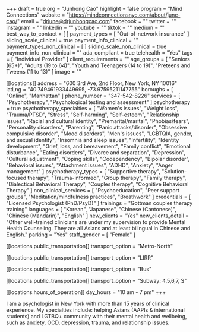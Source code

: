 +++
draft = true
org = "Junhong Cao"
highlight = false
program = "Mind Connections"
website = "https://mindconnectionsnyc.com/about/june-cao/"
email = "drjune@drjunhongcao.com"
facebook = ""
twitter = ""
instagram = ""
linkedin = ""
youtube = ""
tiktok = ""
medium = ""
best_way_to_contact = [ ]
payment_types = [ "Out-of-network insurance" ]
sliding_scale_clinical = true
payment_info_clinical = ""
payment_types_non_clinical = [ ]
sliding_scale_non_clinical = true
payment_info_non_clinical = ""
ada_compliant = true
telehealth = "Yes"
tags = [ "Individual Provider" ]
client_requirements = ""
age_groups = [
  "Seniors (65+)",
  "Adults (19 to 64)",
  "Youth and Teenagers (14 to 19)",
  "Preteens and Tweens (11 to 13)"
]
image = ""

[[locations]]
address = "600 3rd Ave, 2nd Floor, New York, NY 10016"
latLng = "40.749461933449695, -73.97595211147755"
boroughs = [ "Online", "Manhattan" ]
phone_number = "347-542-8226"
services = [ "Psychotherapy", "Psychological testing and assessment" ]
psychotherapy = true
psychotherapy_specialties = [
  "Women's issues",
  "Weight loss",
  "Trauma/PTSD",
  "Stress",
  "Self-harming",
  "Self-esteem",
  "Relationship issues",
  "Racial and cultural identity",
  "Premarital/marital",
  "Phobias/fears",
  "Personality disorders",
  "Parenting",
  "Panic attacks/disorder",
  "Obsessive compulsive disorder",
  "Mood disorders",
  "Men's issues",
  "LGBTQIA, gender, and sexual identity",
  "Insomnia and sleep issues",
  "Infertility",
  "Identity development",
  "Grief, loss, and bereavement",
  "Family conflict",
  "Emotional disturbance",
  "Eating disorders",
  "Divorce and separation",
  "Depression",
  "Cultural adjustment",
  "Coping skills",
  "Codependency",
  "Bipolar disorder",
  "Behavioral issues",
  "Attachment issues",
  "ADHD",
  "Anxiety",
  "Anger management"
]
psychotherapy_types = [
  "Supportive therapy",
  "Solution-focused therapy",
  "Trauma-informed",
  "Group therapy",
  "Family therapy",
  "Dialectical Behavioral Therapy",
  "Couples therapy",
  "Cognitive Behavioral Therapy"
]
non_clinical_services = [
  "Psychoeducation",
  "Peer support groups",
  "Meditation/mindfulness practices",
  "Breathwork"
]
credentials = [ "Licensed Psychologist (PhD/PsyD)" ]
trainings = "Gottman couples therapy training"
languages = [
  "Korean",
  "Japanese",
  "Chinese (Cantonese)",
  "Chinese (Mandarin)",
  "English"
]
new_clients = "Yes"
new_clients_detail = "Other well-trained clinicians are under my supervision to provide Mental Health Counseling. They are all Asians and at least bilingual in Chinese and English."
parking = "Yes"
staff_gender = [ "Female" ]

  [[locations.public_transportation]]
  transport_option = "Metro-North"

  [[locations.public_transportation]]
  transport_option = "LIRR"

  [[locations.public_transportation]]
  transport_option = "Bus"

  [[locations.public_transportation]]
  transport_option = "Subway: 4,5,6,7, S"

  [[locations.hours_of_operation]]
  day_hours = "10 am - 7 pm"
+++

I am a psychologist in New York with more than 15 years of clinical experience. My specialties include: helping Asians (AAPIs & international students) and LGTBQ+ community with their mental health and wellbeing, such as anxiety, OCD, depression, trauma, and relationship issues.
